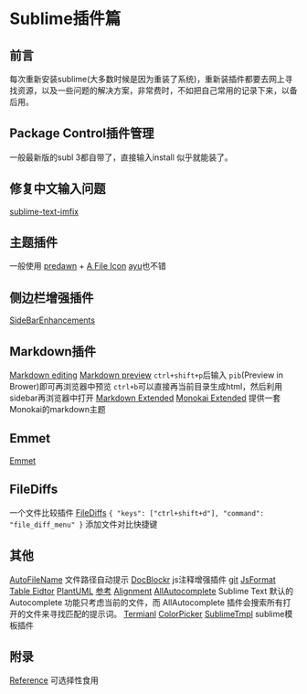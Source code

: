 # Sublime插件篇
## 前言
每次重新安装sublime(大多数时候是因为重装了系统)，重新装插件都要去网上寻找资源，以及一些问题的解决方案，非常费时，不如把自己常用的记录下来，以备后用。
## Package Control插件管理
一般最新版的subl 3都自带了，直接输入install 似乎就能装了。

## 修复中文输入问题
[sublime-text-imfix](https://github.com/lyfeyaj/sublime-text-imfix)

## 主题插件
一般使用 [predawn](http://jamiewilson.io/predawn/#tabs-2) + [A File Icon](https://github.com/ihodev/a-file-icon)
[ayu](https://github.com/dempfi/ayu)也不错

## 侧边栏增强插件
[SideBarEnhancements](https://github.com/titoBouzout/SideBarEnhancements)

## Markdown插件
[Markdown editing]()
[Markdown preview](https://github.com/revolunet/sublimetext-markdown-preview)    `ctrl+shift+p`后输入 `pib`(Preview in Brower)即可再浏览器中预览
`ctrl+b`可以直接再当前目录生成html，然后利用sidebar再浏览器中打开
[Markdown Extended]()
[Monokai Extended]()
提供一套Monokai的markdown主题

## Emmet
[Emmet](https://github.com/emmetio/emmet)

## FileDiffs
一个文件比较插件
[FileDiffs]()
`{ "keys": ["ctrl+shift+d"], "command": "file_diff_menu" }`
添加文件对比快捷键

## 其他
[AutoFileName](https://github.com/BoundInCode/AutoFileName) 文件路径自动提示
[DocBlockr](https://github.com/spadgos/sublime-jsdocs)   js注释增强插件
[git](https://github.com/kemayo/sublime-text-git)
[JsFormat]()
[Table Eidtor](https://github.com/vkocubinsky/SublimeTableEditor)
[PlantUML](https://github.com/jvantuyl/sublime_diagram_plugin)   [参考](http://www.jianshu.com/p/e92a52770832)
[Alignment](https://github.com/wbond/sublime_alignment)
[AllAutocomplete](https://github.com/alienhard/SublimeAllAutocomplete)
Sublime Text 默认的 Autocomplete 功能只考虑当前的文件，而 AllAutocomplete 插件会搜索所有打开的文件来寻找匹配的提示词。
[Termianl](https://github.com/wbond/sublime_terminal)
[ColorPicker](http://weslly.github.io/ColorPicker/)
[SublimeTmpl](https://github.com/kairyou/SublimeTmpl)   sublime模板插件

## 附录
[Reference](https://github.com/jikeytang/sublime-text)  可选择性食用